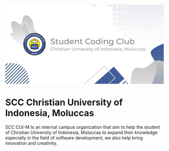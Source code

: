 ![Student Coding Club](src/banner.png)
#  SCC Christian University of Indonesia, Moluccas

SCC CUI-M Is an internal campus organization that aim to help the student of Christian University of Indonesia, Moluccas to expand their knowledge especially in the field of software development, we also help bring innovation and creativity.